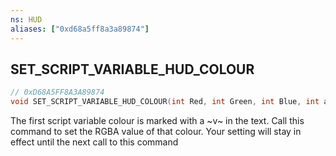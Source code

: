 ```yaml
---
ns: HUD
aliases: ["0xd68a5ff8a3a89874"]
---
```

## SET_SCRIPT_VARIABLE_HUD_COLOUR

```c
// 0xD68A5FF8A3A89874
void SET_SCRIPT_VARIABLE_HUD_COLOUR(int Red, int Green, int Blue, int alpha_param);
```

The first script variable colour is marked with a ~v~ in the text. Call this command to set the RGBA value of that colour. Your setting will stay in effect until the next call to this command

